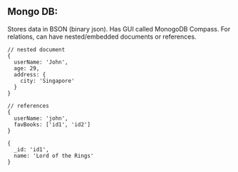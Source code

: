 ## Mongo DB:
Stores data in BSON (binary json).
Has GUI called MonogoDB Compass. For relations, can have nested/embedded documents or references.

```
// nested document 
{
  userName: 'John',
  age: 29,
  address: {
    city: 'Singapore'
  }
}

// references
{
  userName: 'john',
  favBooks: ['id1', 'id2']
}

{
  _id: 'id1',
  name: 'Lord of the Rings'
}
```
